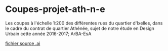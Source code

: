 # Coupes-projet-ath-n-e
Les coupes à l'échelle 1:200 des différentes rues du quartier d'Ixelles, dans le cadre du contrat de quartier Athénée, sujet de notre étude en Design Urbain cette année 2016-2017; ArBA-EsA


[fichier source .ai](https://github.com/Valonlisbeth/Coupes-projet-ath-n-e/blob/master/makermapbxl-1-50000-01.ai)
